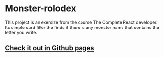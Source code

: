<h1>Monster-rolodex</h1>

<p>This project is an exersize from the course The Complete React developer. Its simple card filter the finds if there is any monster name that contains the letter you write.</p>

<a href="https://ilnweb.github.io/Monster-rolodex/"  target="_blank"><h2>Check it out in Github pages</h2></a>

